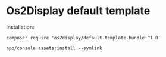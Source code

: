 # Os2Display default template

Installation:

```
composer require 'os2display/default-template-bundle:^1.0'
```

```
app/console assets:install --symlink
```
